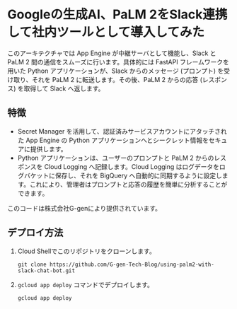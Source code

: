 # Googleの生成AI、PaLM 2をSlack連携して社内ツールとして導入してみた

このアーキテクチャでは App Engine が中継サーバとして機能し、Slack と PaLM 2 間の通信をスムーズに行います。具体的には FastAPI フレームワークを用いた Python アプリケーションが、Slack からのメッセージ (プロンプト) を受け取り、それを PaLM 2 に転送します。その後、PaLM 2 からの応答 (レスポンス) を取得して Slack へ返します。

## 特徴

- Secret Manager を活用して、認証済みサービスアカウントにアタッチされた App Engine の Python アプリケーションへとシークレット情報をセキュアに提供します。
- Python アプリケーションは、ユーザーのプロンプトと PaLM 2 からのレスポンスを Cloud Logging へ記録します。Cloud Logging はログデータをログバケットに保存し、それを BigQuery へ自動的に同期するように設定します。これにより、管理者はプロンプトと応答の履歴を簡単に分析することができます。

このコードは株式会社G-genにより提供されています。

## デプロイ方法

1. Cloud Shellでこのリポジトリをクローンします。
   ```
   git clone https://github.com/G-gen-Tech-Blog/using-palm2-with-slack-chat-bot.git
   ```

2. `gcloud app deploy` コマンドでデプロイします。
   ```
   gcloud app deploy
   ```
